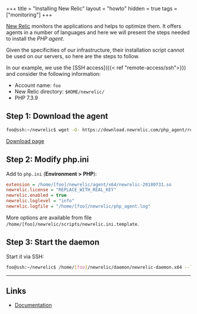 +++
title = "Installing New Relic"
layout = "howto"
hidden = true
tags = ["monitoring"]
+++

[New Relic](https://newrelic.com/products/application-monitoring) monitors the applications and helps to optimize them. It offers agents in a number of languages and here we will present the steps needed to install the *PHP agent*.

Given the specificities of our infrastructure, their installation script cannot be used on our servers, so here are the steps to follow.

In our example, we use the [SSH access]({{< ref "remote-access/ssh">}}) and consider the following information:

- Account name: `foo`
- New Relic directory: `$HOME/newrelic/`
- PHP 7.3.9

## Step 1: Download the agent

```sh
foo@ssh:~/newrelic$ wget -O- https://download.newrelic.com/php_agent/release/<newrelic-last-version>-linux.tar.gz | tar -xz --strip-components=1
```

[Download page](https://download.newrelic.com/php_agent/release/)

## Step 2: Modify php.ini

Add to `php.ini` (**Environment > PHP**):

```ini
extension = /home/[foo]/newrelic/agent/x64/newrelic-20180731.so
newrelic.license = "REPLACE_WITH_REAL_KEY"
newrelic.enabled = true
newrelic.loglevel = "info"
newrelic.logfile = "/home/[foo]/newrelic/php_agent.log"
```

More options are available from file `/home/[foo]/newrelic/scripts/newrelic.ini.template`.

## Step 3: Start the daemon

Start it via SSH:

```sh
foo@ssh:~/newrelic$ /home/[foo]/newrelic/daemon/newrelic-daemon.x64 --logfile /home/[foo]/newrelic/daemon/log
```

---

## Links

- [Documentation](https://docs.newrelic.com/docs/agents/manage-apm-agents)
